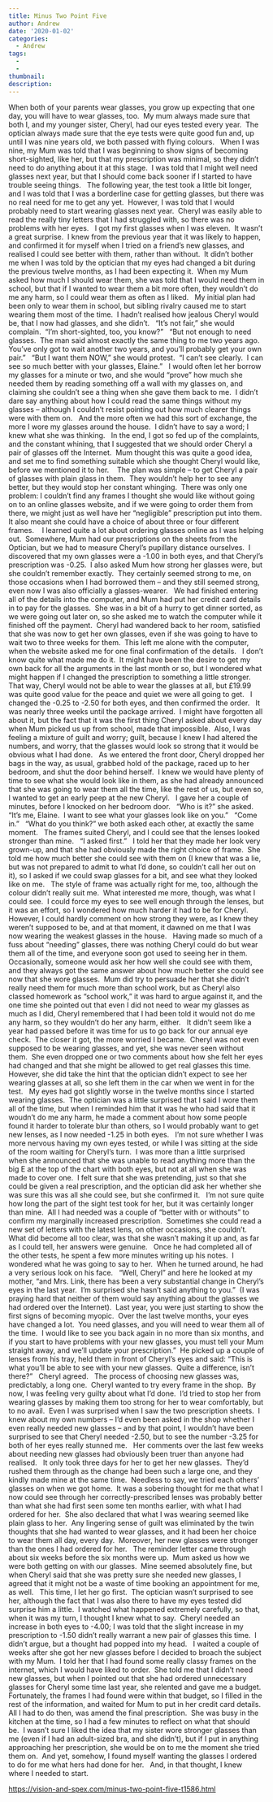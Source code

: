 ```yaml
---
title: Minus Two Point Five
author: Andrew
date: '2020-01-02'
categories:
  - Andrew
tags:
  - 
  - 
thumbnail: 
description: 
---
```


When both of your parents wear glasses, you grow up expecting that one day, you will have to wear glasses, too.  My mum always made sure that both I, and my younger sister, Cheryl, had our eyes tested every year.  The optician always made sure that the eye tests were quite good fun and, up until I was nine years old, we both passed with flying colours.
 
When I was nine, my Mum was told that I was beginning to show signs of becoming short-sighted, like her, but that my prescription was minimal, so they didn’t need to do anything about it at this stage.  I was told that I might well need glasses next year, but that I should come back sooner if I started to have trouble seeing things.
 
The following year, the test took a little bit longer, and I was told that I was a borderline case for getting glasses, but there was no real need for me to get any yet.  However, I was told that I would probably need to start wearing glasses next year.  Cheryl was easily able to read the really tiny letters that I had struggled with, so there was no problems with her eyes.
 
I got my first glasses when I was eleven.  It wasn’t a great surprise.  I knew from the previous year that it was likely to happen, and confirmed it for myself when I tried on a friend’s new glasses, and realised I could see better with them, rather than without.  It didn’t bother me when I was told by the optician that my eyes had changed a bit during the previous twelve months, as I had been expecting it.  When my Mum asked how much I should wear them, she was told that I would need them in school, but that if I wanted to wear them a bit more often, they wouldn’t do me any harm, so I could wear them as often as I liked.
 
My initial plan had been only to wear them in school, but sibling rivalry caused me to start wearing them most of the time.  I hadn’t realised how jealous Cheryl would be, that I now had glasses, and she didn’t.
 
“It’s not fair,” she would complain.  “I’m short-sighted, too, you know?”
 
“But not enough to need glasses.  The man said almost exactly the same thing to me two years ago.  You’ve only got to wait another two years, and you’ll probably get your own pair.”
 
“But I want them NOW,” she would protest.  “I can’t see clearly.  I can see so much better with your glasses, Elaine.”
 
I would often let her borrow my glasses for a minute or two, and she would “prove” how much she needed them by reading something off a wall with my glasses on, and claiming she couldn’t see a thing when she gave them back to me.  I didn’t dare say anything about how I could read the same things without my glasses – although I couldn’t resist pointing out how much clearer things were with them on.
 
And the more often we had this sort of exchange, the more I wore my glasses around the house.  I didn’t have to say a word; I knew what she was thinking.
 
In the end, I got so fed up of the complaints, and the constant whining, that I suggested that we should order Cheryl a pair of glasses off the Internet.  Mum thought this was quite a good idea, and set me to find something suitable which she thought Cheryl would like, before we mentioned it to her.  
 
The plan was simple – to get Cheryl a pair of glasses with plain glass in them.  They wouldn’t help her to see any better, but they would stop her constant whinging.  There was only one problem: I couldn’t find any frames I thought she would like without going on to an online glasses website, and if we were going to order them from there, we might just as well have her “negligible” prescription put into them.  It also meant she could have a choice of about three or four different frames.  
 
I learned quite a lot about ordering glasses online as I was helping out.  Somewhere, Mum had our prescriptions on the sheets from the Optician, but we had to measure Cheryl’s pupillary distance ourselves.  I discovered that my own glasses were a -1.00 in both eyes, and that Cheryl’s prescription was -0.25.  I also asked Mum how strong her glasses were, but she couldn’t remember exactly.  They certainly seemed strong to me, on those occasions when I had borrowed them – and they still seemed strong, even now I was also officially a glasses-wearer.
 
We had finished entering all of the details into the computer, and Mum had put her credit card details in to pay for the glasses.  She was in a bit of a hurry to get dinner sorted, as we were going out later on, so she asked me to watch the computer while it finished off the payment.  Cheryl had wandered back to her room, satisfied that she was now to get her own glasses, even if she was going to have to wait two to three weeks for them.  This left me alone with the computer, when the website asked me for one final confirmation of the details.
 
I don’t know quite what made me do it.  It might have been the desire to get my own back for all the arguments in the last month or so, but I wondered what might happen if I changed the prescription to something a little stronger.  That way, Cheryl would not be able to wear the glasses at all, but £19.99 was quite good value for the peace and quiet we were all going to get.
 
I changed the -0.25 to -2.50 for both eyes, and then confirmed the order.
 
It was nearly three weeks until the package arrived.  I might have forgotten all about it, but the fact that it was the first thing Cheryl asked about every day when Mum picked us up from school, made that impossible.  Also, I was feeling a mixture of guilt and worry; guilt, because I knew I had altered the numbers, and worry, that the glasses would look so strong that it would be obvious what I had done.
 
As we entered the front door, Cheryl dropped her bags in the way, as usual, grabbed hold of the package, raced up to her bedroom, and shut the door behind herself.  I knew we would have plenty of time to see what she would look like in them, as she had already announced that she was going to wear them all the time, like the rest of us, but even so, I wanted to get an early peep at the new Cheryl.
 
I gave her a couple of minutes, before I knocked on her bedroom door.
 
“Who is it?” she asked.
 
“It’s me, Elaine.  I want to see what your glasses look like on you.”
 
“Come in.”
 
“What do you think?” we both asked each other, at exactly the same moment.
 
The frames suited Cheryl, and I could see that the lenses looked stronger than mine.
 
“I asked first.”
 
I told her that they made her look very grown-up, and that she had obviously made the right choice of frame.  She told me how much better she could see with them on (I knew that was a lie, but was not prepared to admit to what I’d done, so couldn’t call her out on it), so I asked if we could swap glasses for a bit, and see what they looked like on me.
 
The style of frame was actually right for me, too, although the colour didn’t really suit me.  What interested me more, though, was what I could see.  I could force my eyes to see well enough through the lenses, but it was an effort, so I wondered how much harder it had to be for Cheryl.  However, I could hardly comment on how strong they were, as I knew they weren’t supposed to be, and at that moment, it dawned on me that I was now wearing the weakest glasses in the house.
 
Having made so much of a fuss about “needing” glasses, there was nothing Cheryl could do but wear them all of the time, and everyone soon got used to seeing her in them.  Occasionally, someone would ask her how well she could see with them, and they always got the same answer about how much better she could see now that she wore glasses.  Mum did try to persuade her that she didn’t really need them for much more than school work, but as Cheryl also classed homework as “school work,” it was hard to argue against it, and the one time she pointed out that even I did not need to wear my glasses as much as I did, Cheryl remembered that I had been told it would not do me any harm, so they wouldn’t do her any harm, either.
 
It didn’t seem like a year had passed before it was time for us to go back for our annual eye check.  The closer it got, the more worried I became.  Cheryl was not even supposed to be wearing glasses, and yet, she was never seen without them.  She even dropped one or two comments about how she felt her eyes had changed and that she might be allowed to get real glasses this time.  However, she did take the hint that the optician didn’t expect to see her wearing glasses at all, so she left them in the car when we went in for the test.
 
My eyes had got slightly worse in the twelve months since I started wearing glasses.  The optician was a little surprised that I said I wore them all of the time, but when I reminded him that it was he who had said that it woudn’t do me any harm, he made a comment about how some people found it harder to tolerate blur than others, so I would probably want to get new lenses, as I now needed -1.25 in both eyes.
 
I’m not sure whether I was more nervous having my own eyes tested, or while I was sitting at the side of the room waiting for Cheryl’s turn.  I was more than a little surprised when she announced that she was unable to read anything more than the big E at the top of the chart with both eyes, but not at all when she was made to cover one.  I felt sure that she was pretending, just so that she could be given a real prescription, and the optician did ask her whether she was sure this was all she could see, but she confirmed it.
 
I’m not sure quite how long the part of the sight test took for her, but it was certainly longer than mine.  All I had needed was a couple of “better with or withouts” to confirm my marginally increased prescription.  Sometimes she could read a new set of letters with the latest lens, on other occasions, she couldn’t.  What did become all too clear, was that she wasn’t making it up and, as far as I could tell, her answers were genuine.
 
Once he had completed all of the other tests, he spent a few more minutes writing up his notes.  I wondered what he was going to say to her.  When he turned around, he had a very serious look on his face.
 
“Well, Cheryl” and here he looked at my mother, “and Mrs. Link, there has been a very substantial change in Cheryl’s eyes in the last year.  I’m surprised she hasn’t said anything to you.”  (I was praying hard that neither of them would say anything about the glasses we had ordered over the Internet).  Last year, you were just starting to show the first signs of becoming myopic.  Over the last twelve months, your eyes have changed a lot.  You need glasses, and you will need to wear them all of the time.  I would like to see you back again in no more than six months, and if you start to have problems with your new glasses, you must tell your Mum straight away, and we’ll update your prescription.”  He picked up a couple of lenses from his tray, held them in front of Cheryl’s eyes and said: “This is what you’ll be able to see with your new glasses.  Quite a difference, isn’t there?”
 
Cheryl agreed.
 
The process of choosing new glasses was, predictably, a long one.  Cheryl wanted to try every frame in the shop.  By now, I was feeling very guilty about what I’d done.  I’d tried to stop her from wearing glasses by making them too strong for her to wear comfortably, but to no avail.  Even I was surprised when I saw the two prescription sheets.  I knew about my own numbers – I’d even been asked in the shop whether I even really needed new glasses – and by that point, I wouldn’t have been surprised to see that Cheryl needed -2.50, but to see the number -3.25 for both of her eyes really stunned me.   Her comments over the last few weeks about needing new glasses had obviously been truer than anyone had realised.
 
It only took three days for her to get her new glasses.  They’d rushed them through as the change had been such a large one, and they kindly made mine at the same time.  Needless to say, we tried each others’ glasses on when we got home.  It was a sobering thought for me that what I now could see through her correctly-prescribed lenses was probably better than what she had first seen some ten months earlier, with what I had ordered for her.  She also declared that what I was wearing seemed like plain glass to her.  Any lingering sense of guilt was eliminated by the twin thoughts that she had wanted to wear glasses, and it had been her choice to wear them all day, every day.  Moreover, her new glasses were stronger than the ones I had ordered for her.
 
The reminder letter came through about six weeks before the six months were up.  Mum asked us how we were both getting on with our glasses.  Mine seemed absolutely fine, but when Cheryl said that she was pretty sure she needed new glasses, I agreed that it might not be a waste of time booking an appointment for me, as well.
 
This time, I let her go first.  The optician wasn’t surprised to see her, although the fact that I was also there to have my eyes tested did surprise him a little.  I watched what happened extremely carefully, so that, when it was my turn, I thought I knew what to say.  Cheryl needed an increase in both eyes to -4.00; I was told that the slight increase in my prescription to -1.50 didn’t really warrant a new pair of glasses this time.  I didn’t argue, but a thought had popped into my head.
 
I waited a couple of weeks after she got her new glasses before I decided to broach the subject with my Mum.  I told her that I had found some really classy frames on the internet, which I would have liked to order.  She told me that I didn’t need new glasses, but when I pointed out that she had ordered unnecessary glasses for Cheryl some time last year, she relented and gave me a budget. Fortunately, the frames I had found were within that budget, so I filled in the rest of the information, and waited for Mum to put in her credit card details.  All I had to do then, was amend the final prescription.  She was busy in the kitchen at the time, so I had a few minutes to reflect on what that should be.  I wasn’t sure I liked the idea that my sister wore stronger glasses than me (even if I had an adult-sized bra, and she didn’t), but if I put in anything approaching her prescription, she would be on to me the moment she tried them on.  And yet, somehow, I found myself wanting the glasses I ordered to do for me what hers had done for her.
 
And, in that thought, I knew where I needed to start.

https://vision-and-spex.com/minus-two-point-five-t1586.html

